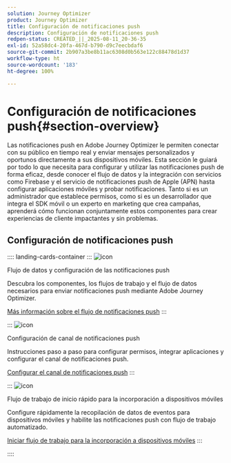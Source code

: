```yaml
---
solution: Journey Optimizer
product: Journey Optimizer
title: Configuración de notificaciones push
description: Configuración de notificaciones push
redpen-status: CREATED_||_2025-08-11_20-36-35
exl-id: 52a58dc4-20fa-467d-b790-d9c7eecbdaf6
source-git-commit: 2b907a3be8b11ac6308d0b563e122c88478d1d37
workflow-type: ht
source-wordcount: '183'
ht-degree: 100%

---
```


# Configuración de notificaciones push{#section-overview}

Las notificaciones push en Adobe Journey Optimizer le permiten conectar con su público en tiempo real y enviar mensajes personalizados y oportunos directamente a sus dispositivos móviles. Esta sección le guiará por todo lo que necesita para configurar y utilizar las notificaciones push de forma eficaz, desde conocer el flujo de datos y la integración con servicios como Firebase y el servicio de notificaciones push de Apple (APN) hasta configurar aplicaciones móviles y probar notificaciones. Tanto si es un administrador que establece permisos, como si es un desarrollador que integra el SDK móvil o un experto en marketing que crea campañas, aprenderá cómo funcionan conjuntamente estos componentes para crear experiencias de cliente impactantes y sin problemas.

## Configuración de notificaciones push

:::: landing-cards-container
:::
![icon](https://cdn.experienceleague.adobe.com/icons/puzzle-piece.svg?lang=es)

Flujo de datos y configuración de las notificaciones push

Descubra los componentes, los flujos de trabajo y el flujo de datos necesarios para enviar notificaciones push mediante Adobe Journey Optimizer.

[Más información sobre el flujo de notificaciones push](../using/push/push-gs.md)
:::

:::
![icon](https://cdn.experienceleague.adobe.com/icons/gear.svg?lang=es)

Configuración de canal de notificaciones push

Instrucciones paso a paso para configurar permisos, integrar aplicaciones y configurar el canal de notificaciones push.

[Configurar el canal de notificaciones push](../using/push/push-configuration.md)
:::

:::
![icon](https://cdn.experienceleague.adobe.com/icons/circle-play.svg?lang=es)

Flujo de trabajo de inicio rápido para la incorporación a dispositivos móviles

Configure rápidamente la recopilación de datos de eventos para dispositivos móviles y habilite las notificaciones push con flujo de trabajo automatizado.

[Iniciar flujo de trabajo para la incorporación a dispositivos móviles](../using/push/mobile-onboarding-wf.md)
:::

::::
